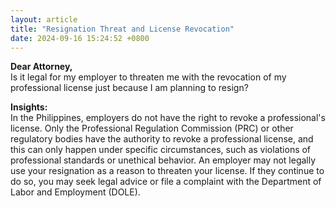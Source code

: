 ```yaml
---
layout: article
title: "Resignation Threat and License Revocation"
date: 2024-09-16 15:24:52 +0800
---
```


<p><strong>Dear Attorney,</strong><br> Is it legal for my employer to threaten me with the revocation of my professional license just because I am planning to resign?</p><p><strong>Insights:</strong><br> In the Philippines, employers do not have the right to revoke a professional's license. Only the Professional Regulation Commission (PRC) or other regulatory bodies have the authority to revoke a professional license, and this can only happen under specific circumstances, such as violations of professional standards or unethical behavior. An employer may not legally use your resignation as a reason to threaten your license. If they continue to do so, you may seek legal advice or file a complaint with the Department of Labor and Employment (DOLE).</p>